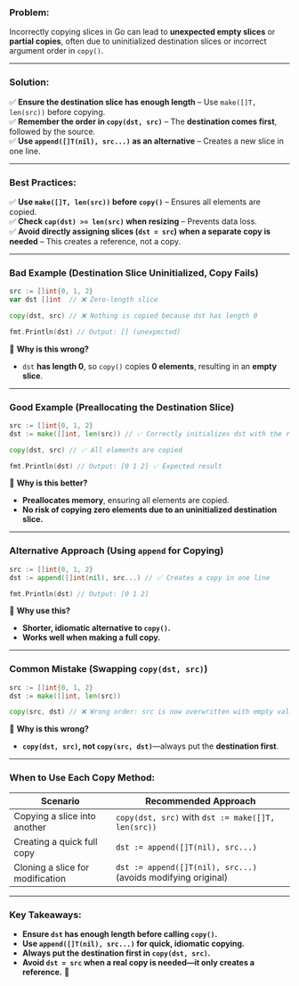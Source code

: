 ### **Problem:**

Incorrectly copying slices in Go can lead to **unexpected empty slices** or **partial copies**, often due to uninitialized destination slices or incorrect argument order in `copy()`.

---

### **Solution:**

✅ **Ensure the destination slice has enough length** – Use `make([]T, len(src))` before copying.  
✅ **Remember the order in `copy(dst, src)`** – The **destination comes first**, followed by the source.  
✅ **Use `append([]T(nil), src...)` as an alternative** – Creates a new slice in one line.

---

### **Best Practices:**

✅ **Use `make([]T, len(src))` before `copy()`** – Ensures all elements are copied.  
✅ **Check `cap(dst) >= len(src)` when resizing** – Prevents data loss.  
✅ **Avoid directly assigning slices (`dst = src`) when a separate copy is needed** – This creates a reference, not a copy.

---

### **Bad Example (Destination Slice Uninitialized, Copy Fails)**

```go
src := []int{0, 1, 2}
var dst []int  // ❌ Zero-length slice

copy(dst, src) // ❌ Nothing is copied because dst has length 0

fmt.Println(dst) // Output: [] (unexpected)
```

🔴 **Why is this wrong?**

- `dst` **has length 0**, so `copy()` copies **0 elements**, resulting in an **empty slice**.

---

### **Good Example (Preallocating the Destination Slice)**

```go
src := []int{0, 1, 2}
dst := make([]int, len(src)) // ✅ Correctly initializes dst with the required length

copy(dst, src) // ✅ All elements are copied

fmt.Println(dst) // Output: [0 1 2] ✅ Expected result
```

🔵 **Why is this better?**

- **Preallocates memory**, ensuring all elements are copied.
- **No risk of copying zero elements due to an uninitialized destination slice.**

---

### **Alternative Approach (Using `append` for Copying)**

```go
src := []int{0, 1, 2}
dst := append([]int(nil), src...) // ✅ Creates a copy in one line

fmt.Println(dst) // Output: [0 1 2]
```

🔵 **Why use this?**

- **Shorter, idiomatic alternative to `copy()`.**
- **Works well when making a full copy.**

---

### **Common Mistake (Swapping `copy(dst, src)`)**

```go
src := []int{0, 1, 2}
dst := make([]int, len(src))

copy(src, dst) // ❌ Wrong order: src is now overwritten with empty values
```

🔴 **Why is this wrong?**

- **`copy(dst, src)`, not `copy(src, dst)`**—always put the **destination first**.

---

### **When to Use Each Copy Method:**

|**Scenario**|**Recommended Approach**|
|---|---|
|Copying a slice into another|`copy(dst, src)` with `dst := make([]T, len(src))`|
|Creating a quick full copy|`dst := append([]T(nil), src...)`|
|Cloning a slice for modification|`dst := append([]T(nil), src...)` (avoids modifying original)|

---

### **Key Takeaways:**

- **Ensure `dst` has enough length before calling `copy()`.**
- **Use `append([]T(nil), src...)` for quick, idiomatic copying.**
- **Always put the destination first in `copy(dst, src)`.**
- **Avoid `dst = src` when a real copy is needed—it only creates a reference.** 🚀